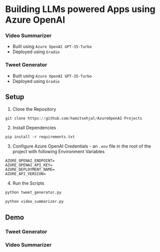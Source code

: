 # Building LLMs powered Apps using Azure OpenAI 

### Video Summarizer 
- Built using `Azure OpenAI GPT-35-Turbo`
- Deployed using `Gradio`

### Tweet Generator
- Built using `Azure OpenAI GPT-35-Turbo`
- Deployed using `Gradio`

## Setup

1. Clone the Repository
```python
git clone https://github.com/hamitsehjal/AzureOpenAI-Projects
```

2. Install Dependencies
```
pip install -r requirements.txt
```
3. Configure Azure OpenAI Credentials - an `.env` file in the root of the project with following Environment Variables
```
AZURE_OPENAI_ENDPOINT=
AZURE_OPENAI_API_KEY=
AZURE_DEPLOYMENT_NAME=
AZURE_API_VERSION=
```
4. Run the Scripts
```python
python tweet_generator.py
```
```python
python video_summarizer.py
```

## Demo

### Tweet Generator

### Video Summarizer
